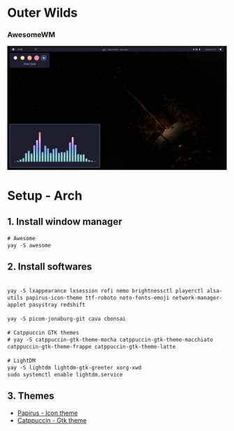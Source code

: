 # Outer Wilds

### AwesomeWM

![rice](./assets/ow.png)

# Setup - Arch

## 1. Install window manager

```shell
# Awesome
yay -S awesome
```

## 2. Install softwares

```shell

yay -S lxappearance lxsession rofi nemo brightnessctl playerctl alsa-utils papirus-icon-theme ttf-roboto noto-fonts-emoji network-manager-applet pasystray redshift

yay -S picom-jonaburg-git cava cbonsai

# Catppuccin GTK themes
# yay -S catppuccin-gtk-theme-mocha catppuccin-gtk-theme-macchiato catppuccin-gtk-theme-frappe catppuccin-gtk-theme-latte

# LightDM
yay -S lightdm lightdm-gtk-greeter xorg-xwd
sudo systemctl enable lightdm.service
```

## 3. Themes

- [Papirus - Icon theme](https://github.com/PapirusDevelopmentTeam/papirus-icon-theme)
- [Catppuccin - Gtk theme](https://github.com/catppuccin/catppuccin)

<!-- ## 4. MIUI Dashboard -->

<!-- ### 4.1. Top 4 sections ( Left to right )

- Dispaly user name and uptime
- Toggle WiFi
- Toggle Bluetooth
- Run pacman -Syyu if updates available -->

<!-- ### 4.2. 9 action buttons ( Left to right )

- Bedtime mode ( greyscale and disable notifications )
- Reading mode ( reduce blue light with redshift )
- Airplane mode ( disable notifications and turn off WiFi and Bluetooth )
- Screenshot ( flameshot gui )
- Symlink ( runs sh ~/dotfiles/symlink.sh )
- Locks screen ( i3lock-fancy )
- Mute default sink ( pactl )
- Mute default source ( pactl )
- Default Arch action -->

<!-- ### 4.3. Bluetooth earbuds

Available devices for now:

List will most likely update in the future,
These just show the image, bluetooth will still work

    - Redmi Buds 4 Pro
    - Redmi Buds 4
    - Redmi Buds 3 Pro
    - Redmi Buds 3 Lite

    - Xiaomi Buds 4 Pro
    - Xiaomi Buds 3T Pro
    - Xiaomi Buds 3
    - Xiaomi FlipBuds Pro -->

<!-- To enable battery percentage display

```shell
    # Go to
    /etc/bluetooth/main.conf

    # Set experimental value
    Experimental = true

    # Restart bluetooth
    systemctl restart bluetooth

    # Reconnect device and run
    bluetoothctl info

    # Now you should be able to see
    Device XX:XX:XX:XX:XX:XX
    Name: Redmi Buds 4 Pro
    Alias: Redmi Buds 4 Pro
    ...
    Battery Percentage: 0x3c (60)
``` -->
